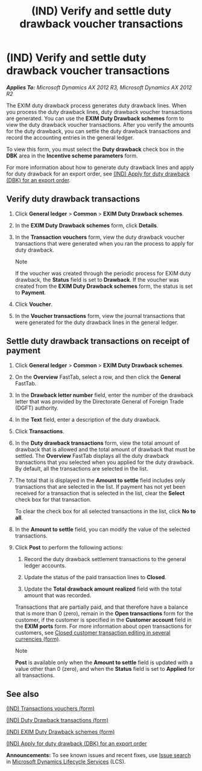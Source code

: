 ﻿---
title: (IND) Verify and settle duty drawback voucher transactions
TOCTitle: (IND) Verify and settle duty drawback voucher transactions
ms:assetid: a8231b44-1000-47d1-8fc4-388ed52acc0c
ms:mtpsurl: https://technet.microsoft.com/en-us/library/JJ664749(v=AX.60)
ms:contentKeyID: 49386080
ms.date: 04/18/2014
mtps_version: v=AX.60
f1_keywords:
- (IND)
- india
- DBK voucher transactions
- Verify DBK
---

# (IND) Verify and settle duty drawback voucher transactions 


_**Applies To:** Microsoft Dynamics AX 2012 R3, Microsoft Dynamics AX 2012 R2_

The EXIM duty drawback process generates duty drawback lines. When you process the duty drawback lines, duty drawback voucher transactions are generated. You can use the **EXIM Duty Drawback schemes** form to view the duty drawback voucher transactions. After you verify the amounts for the duty drawback, you can settle the duty drawback transactions and record the accounting entries in the general ledger.

To view this form, you must select the **Duty drawback** check box in the **DBK** area in the **Incentive scheme parameters** form.

For more information about how to generate duty drawback lines and apply for duty drawback for an export order, see [(IND) Apply for duty drawback (DBK) for an export order](ind-apply-for-duty-drawback-dbk-for-an-export-order.md).

## Verify duty drawback transactions

1.  Click **General ledger** \> **Common** \> **EXIM Duty Drawback schemes**.

2.  In the **EXIM Duty Drawback schemes** form, click **Details**.

3.  In the **Transaction vouchers** form, view the duty drawback voucher transactions that were generated when you ran the process to apply for duty drawback.
    

    > [!NOTE]
    > <P>If the voucher was created through the periodic process for EXIM duty drawback, the <STRONG>Status</STRONG> field is set to <STRONG>Drawback</STRONG>. If the voucher was created from the <STRONG>EXIM Duty Drawback schemes</STRONG> form, the status is set to <STRONG>Payment</STRONG>.</P>



4.  Click **Voucher**.

5.  In the **Voucher transactions** form, view the journal transactions that were generated for the duty drawback lines in the general ledger.

## Settle duty drawback transactions on receipt of payment

1.  Click **General ledger** \> **Common** \> **EXIM Duty Drawback schemes**.

2.  On the **Overview** FastTab, select a row, and then click the **General** FastTab.

3.  In the **Drawback letter number** field, enter the number of the drawback letter that was provided by the Directorate General of Foreign Trade (DGFT) authority.

4.  In the **Text** field, enter a description of the duty drawback.

5.  Click **Transactions**.

6.  In the **Duty drawback transactions** form, view the total amount of drawback that is allowed and the total amount of drawback that must be settled. The **Overview** FastTab displays all the duty drawback transactions that you selected when you applied for the duty drawback. By default, all the transactions are selected in the list.

7.  The total that is displayed in the **Amount to settle** field includes only transactions that are selected in the list. If payment has not yet been received for a transaction that is selected in the list, clear the **Select** check box for that transaction.
    
    To clear the check box for all selected transactions in the list, click **No to all**.

8.  In the **Amount to settle** field, you can modify the value of the selected transactions.

9.  Click **Post** to perform the following actions:
    
    1.  Record the duty drawback settlement transactions to the general ledger accounts.
    
    2.  Update the status of the paid transaction lines to **Closed**.
    
    3.  Update the **Total drawback amount realized** field with the total amount that was recorded.
    
    Transactions that are partially paid, and that therefore have a balance that is more than 0 (zero), remain in the **Open transactions** form for the customer, if the customer is specified in the **Customer account** field in the **EXIM ports** form. For more information about open transactions for customers, see [Closed customer transaction editing in several currencies (form)](https://technet.microsoft.com/en-us/library/aa554466\(v=ax.60\)).
    

    > [!NOTE]
    > <P><STRONG>Post</STRONG> is available only when the <STRONG>Amount to settle</STRONG> field is updated with a value other than 0 (zero), and when the <STRONG>Status</STRONG> field is set to <STRONG>Applied</STRONG> for all transactions.</P>



## See also

[(IND) Transactions vouchers (form)](https://technet.microsoft.com/en-us/library/jj678065\(v=ax.60\))

[(IND) Duty Drawback transactions (form)](https://technet.microsoft.com/en-us/library/jj664913\(v=ax.60\))

[(IND) EXIM Duty Drawback schemes (form)](https://technet.microsoft.com/en-us/library/jj664529\(v=ax.60\))

[(IND) Apply for duty drawback (DBK) for an export order](ind-apply-for-duty-drawback-dbk-for-an-export-order.md)

  
**Announcements:** To see known issues and recent fixes, use [Issue search](http://go.microsoft.com/fwlink/?linkid=389258) in [Microsoft Dynamics Lifecycle Services](http://go.microsoft.com/fwlink/?linkid=306505) (LCS).

